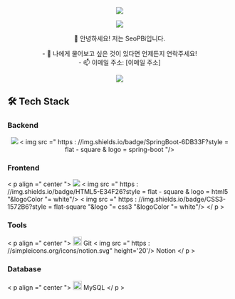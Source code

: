 <p align="center">
<img src="https://capsule-render.vercel.app/api?type=wave&color=auto&height=300&section=header&text=WELCOME%20&fontSize=90" />
</p>

<p align="center">
<a href="https://hits.seeyoufarm.com"><img src="https://hits.seeyoufarm.com/api/count/incr/badge.svg?url=https%3A%2F%2Fgithub.com%2FSeoPBi%2FSeoPBi.git&count_bg=%2379C83D&title_bg=%23555555&icon=&icon_color=%23E7E7E7&title=hits&edge_flat=false"/></a>
</p>

<p align="center">
👋 안녕하세요! 저는 SeoPBi입니다.
</p>

<p align="center">
- 💬 나에게 물어보고 싶은 것이 있다면 언제든지 연락주세요!<br/>
- 📫 이메일 주소: [이메일 주소]
</p>

<p align="center">
<img src ="https://github-readme-stats.vercel.app/api/top-langs/?username=SeoPBi&layout=compact"/>
</p>


## 🛠 Tech Stack

### Backend
<p align = "center"> 
<img src = "https://img.shields.io/badge/Java-ED8B00?style = flat - square & logo = java & logoColor = white "/> < img   src =" https : //img.shields.io/badge/SpringBoot-6DB33F?style = flat - square & logo = spring-boot "/>
 </ p >

### Frontend
 < p   align  =" center ">
<img src =" https : //img.shields.io/badge/React-20232A?style = flat - square & logo = react & logoColor = %2361DAFB "/> < img   src =" https : //img.shields.io/badge/HTML5-E34F26?style = flat - square & logo =
html5  "&logoColor  "= white"/> < img   src =" https : //img.shields.io/badge/CSS3-1572B6?style =
flat-square  "&logo  "= css3 "&logoColor  "= white"/>
 </ p >

### Tools
 < p   align  =" center ">
<img src =" https : //simpleicons.org/icons/git.svg " height ='20'/> Git  < img   src =" https : //simpleicons.org/icons/notion.svg" height='20'/> Notion 
 </ p >

### Database
 < p   align  =" center ">
<img src =" https : //simpleicons.org/icons/mysql.svg " height ='20'/> MySQL 
 </ p >
